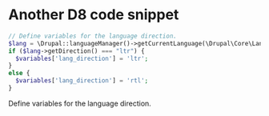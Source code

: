 # Another D8 code snippet

```php
// Define variables for the language direction.
$lang = \Drupal::languageManager()->getCurrentLanguage(\Drupal\Core\Language\LanguageInterface::TYPE_CONTENT);
if ($lang->getDirection() === "ltr") {
  $variables['lang_direction'] = 'ltr';
}
else {
  $variables['lang_direction'] = 'rtl';
}
```

Define variables for the language direction.

